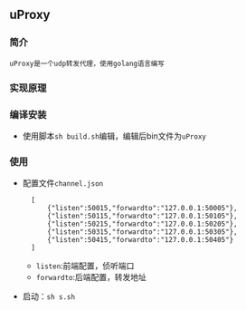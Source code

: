 ## uProxy

### 简介
	uProxy是一个udp转发代理，使用golang语言编写
### 实现原理
### 编译安装
* 使用脚本`sh build.sh`编辑，编辑后bin文件为`uProxy`

### 使用
* 配置文件`channel.json`

		[
			{"listen":50015,"forwardto":"127.0.0.1:50005"},             
			{"listen":50115,"forwardto":"127.0.0.1:50105"},             
			{"listen":50215,"forwardto":"127.0.0.1:50205"},             
			{"listen":50315,"forwardto":"127.0.0.1:50305"},             
			{"listen":50415,"forwardto":"127.0.0.1:50405"}
		]
	* `listen`:前端配置，侦听端口
	* `forwardto`:后端配置，转发地址

* 启动：`sh s.sh`